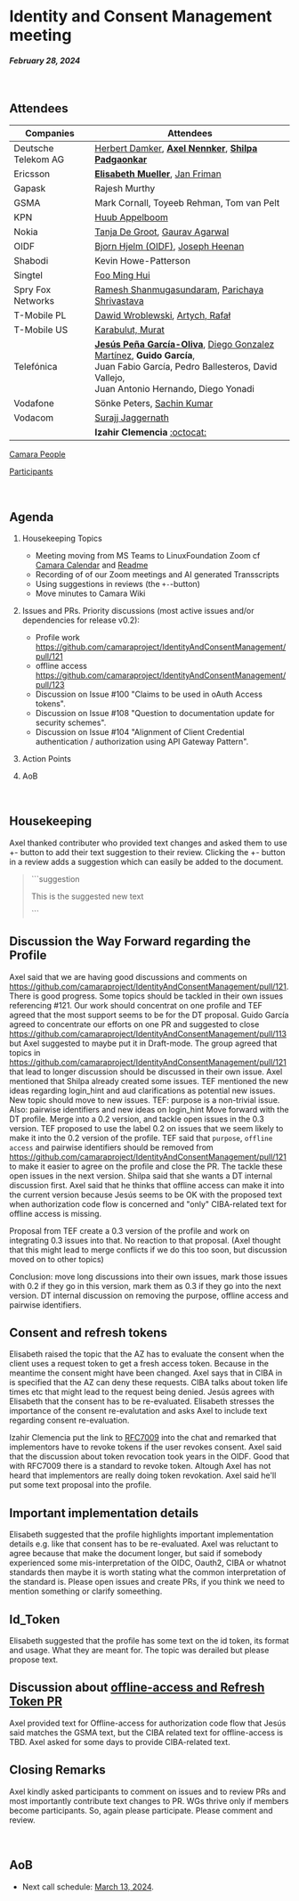 # Identity and Consent Management meeting

#### *February 28, 2024*

<br>

## Attendees

| Companies | Attendees |
| --------- | --------- |
| Deutsche Telekom AG | [Herbert Damker](https://wiki.camaraproject.org/display/~hdamker), [**Axel Nennker**](https://wiki.camaraproject.org/display/~ignisvulpis), [**Shilpa Padgaonkar**](https://wiki.camaraproject.org/display/~shilpa.padgaonkar) |
| Ericsson  | [**Elisabeth Mueller**](https://wiki.camaraproject.org/display/~elisabethmueller), [Jan Friman](https://wiki.camaraproject.org/display/~Jan_Friman) |
| Gapask    | Rajesh Murthy |
| GSMA      | Mark Cornall, Toyeeb Rehman, Tom van Pelt |
| KPN       | [Huub Appelboom](https://github.com/HuubAppelboom) |
| Nokia     | [Tanja De Groot](https://wiki.camaraproject.org/display/~TanjaDeGroot), [Gaurav Agarwal](https://wiki.camaraproject.org/display/~gaurav2192) |
| OIDF      | [Bjorn Hjelm (OIDF)](https://github.com/bhjelm), [Joseph Heenan](https://github.com/jogu)  |
| Shabodi   | Kevin Howe-Patterson |
| Singtel   | [Foo Ming Hui](https://wiki.camaraproject.org/display/~mhfoo) |
| Spry Fox Networks | [Ramesh Shanmugasundaram](https://wiki.camaraproject.org/display/~sfnuser), [Parichaya Shrivastava](https://wiki.camaraproject.org/display/~lfsfn) |
| T-Mobile PL | [Dawid Wroblewski](https://github.com/DT-DawidWroblewski), [Artych, Rafał](https://wiki.camaraproject.org/display/~rart) |
| T-Mobile US | [Karabulut, Murat](https://wiki.camaraproject.org/display/~gmuratk) |
| Telefónica | [**Jesús Peña García-Oliva**](https://github.com/jpengar), [Diego Gonzalez Martínez](https://github.com/diegogonmar), **Guido García**,<br> Juan Fabio García, Pedro Ballesteros, David Vallejo,<br> Juan Antonio Hernando, Diego Yonadi |
| Vodafone  | Sönke Peters, [Sachin Kumar](https://wiki.camaraproject.org/display/~sachinvodafone)|
| Vodacom | [Surajj Jaggernath](https://wiki.camaraproject.org/display/~surajjj) |
|| **Izahir Clemencia** [:octocat:](https://github.com/izahirclemencia) |

[Camara People](https://wiki.camaraproject.org/browsepeople.action)

[Participants](https://github.com/camaraproject/Governance/blob/main/PARTICIPANTS.MD)

<br>

## Agenda

1. Housekeeping Topics
   - Meeting moving from MS Teams to LinuxFoundation Zoom cf [Camara Calendar](https://lists.camaraproject.org/calendar) and [Readme](https://github.com/camaraproject/IdentityAndConsentManagement/blob/main/README.md)
   - Recording of of our Zoom meetings and AI generated Transscripts
   - Using suggestions in reviews (the `+-`-button)
   - Move minutes to Camara Wiki
3. Issues and PRs. Priority discussions (most active issues and/or dependencies for release v0.2):
    - Profile work [https://github.com/camaraproject/IdentityAndConsentManagement/pull/121 ](https://github.com/camaraproject/IdentityAndConsentManagement/issues/122)
    - offline access https://github.com/camaraproject/IdentityAndConsentManagement/pull/123
    - Discussion on Issue #100 "Claims to be used in oAuth Access tokens".
    - Discussion on Issue #108 "Question to documentation update for security schemes".
    - Discussion on Issue #104 "Alignment of Client Credential authentication / authorization using API Gateway Pattern".

5. Action Points
6. AoB

<br>

## Housekeeping 

Axel thanked contributer who provided text changes and asked them to use +- button to add their text suggestion to their review. Clicking the +- button in a review adds a suggestion which can easily be added to the document.

> \`\`\`suggestion
> 
> This is the suggested new text
> 
> \`\`\` 


## Discussion the Way Forward regarding the Profile

Axel said that we are having good discussions and comments on https://github.com/camaraproject/IdentityAndConsentManagement/pull/121.
There is good progress. Some topics should be tackled in their own issues referencing #121.
Our work should concentrat on one profile and TEF agreed that the most support seems to be for the DT proposal.
Guido García agreed to concentrate our efforts on one PR and suggested to close https://github.com/camaraproject/IdentityAndConsentManagement/pull/113 but Axel suggested to maybe put it in Draft-mode.
The group agreed that topics in https://github.com/camaraproject/IdentityAndConsentManagement/pull/121 that lead to longer discussion should be discussed in their own issue.
Axel mentioned that Shilpa already created some issues. TEF mentioned the new ideas regarding login_hint and aud clarifications as potential new issues.
New topic should move to new issues. TEF: purpose is a non-trivial issue. Also: pairwise identifiers and new ideas on login_hint
Move forward with the DT profile. Merge into a 0.2 version, and tackle open issues in the 0.3 version.
TEF proposed to use the label 0.2 on issues that we seem likely to make it into the 0.2 version of the profile.
TEF said that `purpose`, `offline access` and pairwise identifiers should be removed from https://github.com/camaraproject/IdentityAndConsentManagement/pull/121 to make it easier to agree on the profile and close the PR. The tackle these open issues in the next version.
Shilpa said that she wants a DT internal discussion first. Axel said that he thinks that offline access can make it into the current version because Jesús seems to be OK with the proposed text when authorization code flow is concerned and "only" CIBA-related text for offline access is missing.

Proposal from TEF create a 0.3 version of the profile and work on integrating 0.3 issues into that. No reaction to that proposal.
(Axel thought that this might lead to merge conflicts if we do this too soon, but discussion moved on to other topics)

Conclusion: move long discussions into their own issues, mark those issues with 0.2 if they go in this version, mark them as 0.3 if they go into the next version.
DT internal discussion on removing the purpose, offline access and pairwise identifiers.

## Consent and refresh tokens

Elisabeth raised the topic that the AZ has to evaluate the consent when the client uses a request token to get a fresh access token. Because in the meantime the consent might have been changed.
Axel says that in CIBA in is specified that the AZ can deny these requests. CIBA talks about token life times etc that might lead to the request being denied.
Jesús agrees with Elisabeth that the consent has to be re-evaluated.
Elisabeth stresses the importance of the consent re-evalutation and asks Axel to include text regarding consent re-evaluation.

Izahir Clemencia put the link to [RFC7009](https://datatracker.ietf.org/doc/html/rfc7009) into the chat and remarked that implementors have to revoke tokens if the user revokes consent.
Axel said that the discussion about token revocation took years in the OIDF. Good that with RFC7009 there is a standard to revoke token. Altough Axel has not heard that implementors are really doing token revokation.
Axel said he'll put some text proposal into the profile.

## Important implementation details

Elisabeth suggested that the profile highlights important implementation details e.g. like that consent has to be re-evaluated.
Axel was reluctant to agree because that make the document longer, but said if somebody experienced some mis-interpretation of the OIDC, Oauth2, CIBA or whatnot standards then maybe it is worth stating what the common interpretation of the standard is. Please open issues and create PRs, if you think we need to mention something or clarify someething.

## Id_Token

Elisabeth suggested that the profile has some text on the id token, its format and usage. What they are meant for.
The topic was derailed but please propose text.

## Discussion about [offline-access and Refresh Token PR](https://github.com/camaraproject/IdentityAndConsentManagement/pull/123)

Axel provided text for Offline-access for authorization code flow that Jesús said matches the GSMA text, but the CIBA related text for offline-access is TBD.
Axel asked for some days to provide CIBA-related text.

## Closing Remarks

Axel kindly asked participants to comment on issues and to review PRs and most importantly contribute text changes to PR.
WGs thrive only if members become participants. So, again please participate. Please comment and review.



<br>

## AoB

- Next call schedule: [March 13, 2024](https://lists.camaraproject.org/g/sp-icm/viewevent?repeatid=57069&eventid=2258113&calstart=2024-03-13).

